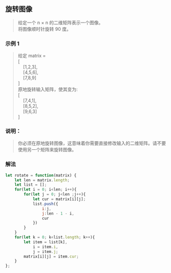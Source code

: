 
## 旋转图像
> 给定一个 n × n 的二维矩阵表示一个图像。       
> 将图像顺时针旋转 90 度。

### 示例 1
> 给定 matrix =       
> [     
>    &nbsp;&nbsp;&nbsp;&nbsp;[1,2,3],            
>    &nbsp;&nbsp;&nbsp;&nbsp;[4,5,6],            
>    &nbsp;&nbsp;&nbsp;&nbsp;[7,8,9]         
> ]     
> 原地旋转输入矩阵，使其变为:            
> [         
>    &nbsp;&nbsp;&nbsp;&nbsp;[7,4,1],            
>    &nbsp;&nbsp;&nbsp;&nbsp;[8,5,2],            
>    &nbsp;&nbsp;&nbsp;&nbsp;[9,6,3]     
> ]     

### 说明：
> 你必须在原地旋转图像，这意味着你需要直接修改输入的二维矩阵。请不要使用另一个矩阵来旋转图像。



### 解法
```javascript 1.8
let rotate = function(matrix) {
    let len = matrix.length;
    let list = [];
    for(let i = 0; i<len; i++){
        for(let j = 0; j<len ;j++){
            let cur = matrix[i][j];
            list.push({
                i:j,
                j:len - 1 - i,
                cur
            })
        }
    }
    for(let k = 0; k<list.length; k++){
        let item = list[k],
            i = item.i,
            j = item.j;
        matrix[i][j] = item.cur;
    }
};
```